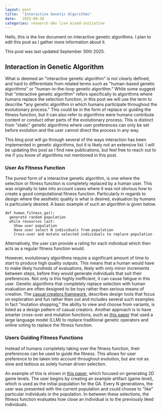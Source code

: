 ```yaml
---
layout: post
title:  "Interactive Genetic Algorithms"
date:   2025-09-30
categories: research GAs live mixed-initiative 
---
```


Hello, this is the live document on interactive genetic algorithms. I plan to edit this post as I gather more information about it. 

This post was last updated September 30th 2025. 

##  Interaction in Genetic Algorithm

What is deemed an "interactive genetic algorithm" is not clearly defined, and hard to differentiate from related terms such as "human-based genetic algorithms" or "human-in-the-loop genetic algorithm." While some suggest that "interactive genetic algorithm" refers specifically to algorithms where humans replace the selection function, in this post we will use the term to describe *any genetic algorithm in which humans participate throughout the evolutionary process." This could be in the form of replace or guiding the fitness function, but it can also refer to algorithms were humans contribute content or conduct other parts of the evolutionary process. This is distinct from "static" genetic algorithms where user preferences can only be set before evolution and the user cannot direct the process in any way. 

This blog post will go through several of the ways interaction has been implemented in genetic algorithms, but it is likely not an extensive list. I will be updating this post as I find new publications, but feel free to reach out to me if you know of algorithms not mentioned in this post. 


### User As Fitness Function 

The purest form of a interactive genetic algorithm, is one where the selection or fitness function is completely replaced by a human user. This was originally to take into account cases where it was not obvious how to create a good computational fitness function. Particularly in regards to design where the aesthetic quality is what is desired, evaluation by humans is particularly desired. A basic example of such an algorithm is given below. 

```
def human_fitness_ga(): 
  generate random population 
  while resources last:
    Show user population 
    Have user select N individuals from population 
    Cross-over and mutate selected individuals to replace population 

```

Alternatively, the user can provide a rating for each individual which then acts as a regular fitness function would. 

However, evolutionary algorithms require a significant amount of time to start to produce high quality outputs. This means that a human would have to make likely hundreds of evaluations, likely with only minor increments between steps, before they would generate individuals that suit their preferences. Not only is this highly inefficient, it can cause fatigue in this user. Genetic algorithms that completely replace selection with human evaluation are often designed to be toys rather then serious means of creation. The [casual creators framework](https://escholarship.org/uc/item/4kg8g9gd), describes design tools that focus on exploration and fun rather then out and includes several such examples. In fact "mutation shopping," the ability to view and choose from variants, is listed as a design pattern of casual creators. Another approach is to have smarter cross-over and mutation functions, such as [this paper](https://dl.acm.org/doi/pdf/10.1145/3583131.3590351) that used a large language model (LLM) to replace traditional genetic operators and online voting to replace the fitness function. 

### Users Guiding Fitness Functions 

Instead of humans completely taking over the fitness function, their preferences can be used to guide the fitness. This allows for user preference to be taken into account throughout evolution, but are not as slow and tedious as solely human driven selection.

An example of this is shown in [this paper](https://ieeexplore.ieee.org/abstract/document/9446649), which focused on generating 2D game levels. The user begins by creating an example artifact (game level), which is used as the initial population for the GA. Every N generations, the user was presented with the current population and could choose to "like" particular individuals in the population. In-between these selections, the fitness function evaluates how close an individual is to the previously liked individuals. 